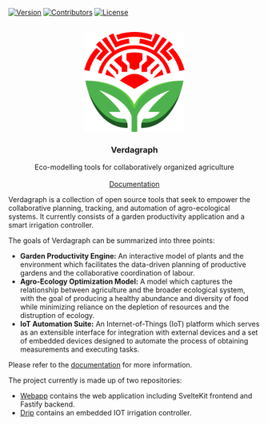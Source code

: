 <!-- This readme was built off of this template: https://github.com/othneildrew/Best-README-Template/tree/master -->
<a name="readme-top"></a>


<!-- PROJECT SHIELDS -->
<!--
*** I'm using markdown "reference style" links for readability.
*** Reference links are enclosed in brackets [ ] instead of parentheses ( ).
*** See the bottom of this document for the declaration of the reference variables  
*** https://www.markdownguide.org/basic-syntax/#reference-style-links
-->
[![Version][version-shield]][version-url]
[![Contributors][contributors-shield]][contributors-url]
[![License][license-shield]][license-url]


<!-- PROJECT LOGO -->
<br />
<div align="center">
  <a href="https://github.com/Verdagraph">
    <img src="https://github.com/Verdagraph/.github/blob/main/profile/graphics/logo.png" alt="Logo" width="200" height="200">
  </a>

<h3 align="center">Verdagraph</h3>

  <p align="center">
    Eco-modelling tools for collaboratively organized agriculture
    <br />
    <!-- 
    <a href=""><strong>Try it yourself »</strong></a>
    <br />
    -->
    <br />
    <a href="https://verdagraph.org">Documentation</a>
    <!-- 
    ·
    <a href="https://youtu.be/jGFHhRVdxRM">YouTube</a>
    ·
    <a href="">Donate</a>
    --> 
    <br />
  </p>
</div>

Verdagraph is a collection of open source tools that seek to empower the collaborative planning, tracking, and automation of agro-ecological systems. It currently consists of a garden productivity application and a smart irrigation controller.

The goals of Verdagraph can be summarized into three points:
- **Garden Productivity Engine:** An interactive model of plants and the environment which facilitates the data-driven planning of productive gardens and the collaborative coordination of labour.
- **Agro-Ecology Optimization Model:** A model which captures the relationship between agriculture and the broader ecological system, with the goal of producing a healthy abundance and diversity of food while minimizing reliance on the depletion of resources and the distruption of ecology.
- **IoT Automation Suite:** An Internet-of-Things (IoT) platform which serves as an extensible interface for integration with external devices and a set of embedded devices designed to automate the process of obtaining measurements and executing tasks.

Please refer to the [documentation](https://verdagraph.org) for more information.

The project currently is made up of two repositories:
- [Webapp](https://github.com/Verdagraph/Webapp) contains the web application including SvelteKit frontend and Fastify backend.
- [Drip](https://github.com/Verdagraph/Drip) contains an embedded IOT irrigation controller.


<!-- MARKDOWN LINKS & IMAGES -->
<!-- https://www.markdownguide.org/basic-syntax/#reference-style-links -->


[version-shield]: https://img.shields.io/badge/version-0.0.1-blue?style=for-the-badge
[version-url]: https://github.com/Verdagraph/Webapp/releases
[contributors-shield]: https://img.shields.io/github/contributors/Verdagraph/Webapp.svg?style=for-the-badge
[contributors-url]: https://github.com/Verdagraph/Webapp/graphs/contributors
[license-shield]: https://img.shields.io/github/license/Verdagraph/Webapp.svg?style=for-the-badge
[license-url]: https://github.com/Verdagraph/Webapp/LICENSE.txt